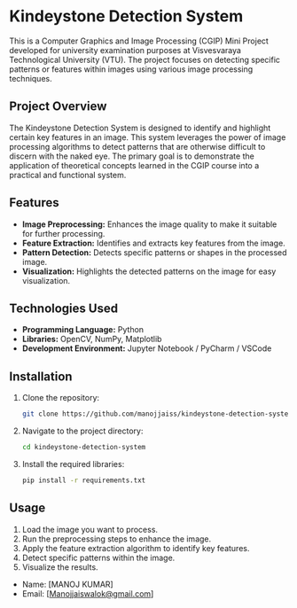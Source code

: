 # Kindeystone Detection System

This is a Computer Graphics and Image Processing (CGIP) Mini Project developed for university examination purposes at Visvesvaraya Technological University (VTU). The project focuses on detecting specific patterns or features within images using various image processing techniques.

## Project Overview

The Kindeystone Detection System is designed to identify and highlight certain key features in an image. This system leverages the power of image processing algorithms to detect patterns that are otherwise difficult to discern with the naked eye. The primary goal is to demonstrate the application of theoretical concepts learned in the CGIP course into a practical and functional system.

## Features

- **Image Preprocessing:** Enhances the image quality to make it suitable for further processing.
- **Feature Extraction:** Identifies and extracts key features from the image.
- **Pattern Detection:** Detects specific patterns or shapes in the processed image.
- **Visualization:** Highlights the detected patterns on the image for easy visualization.

## Technologies Used

- **Programming Language:** Python
- **Libraries:** OpenCV, NumPy, Matplotlib
- **Development Environment:** Jupyter Notebook / PyCharm / VSCode

## Installation

1. Clone the repository:
   ```bash
   git clone https://github.com/manojjaiss/kindeystone-detection-system.git
   ```

2. Navigate to the project directory:
   ```bash
   cd kindeystone-detection-system
   ```

3. Install the required libraries:
   ```bash
   pip install -r requirements.txt
   ```

## Usage

1. Load the image you want to process.
2. Run the preprocessing steps to enhance the image.
3. Apply the feature extraction algorithm to identify key features.
4. Detect specific patterns within the image.
5. Visualize the results.

- Name: [MANOJ KUMAR]
- Email: [Manojjaiswalok@gmail.com]

